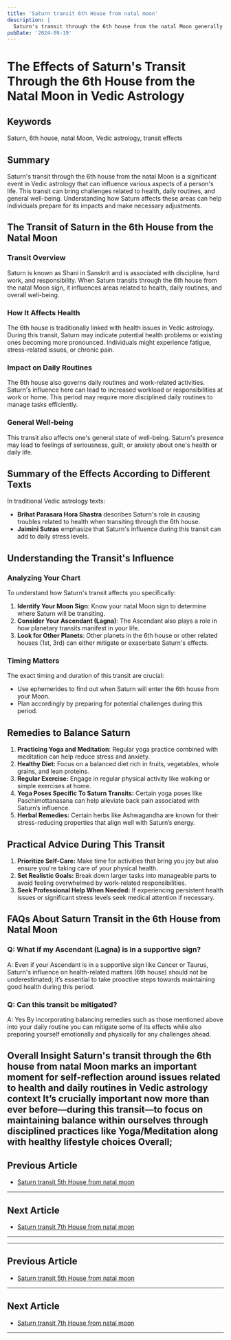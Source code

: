 ```yaml
---
title: 'Saturn transit 6th House from natal moon'
description: |
  Saturn's transit through the 6th house from the natal Moon generally brings positive outcomes, such as overcoming enemies, improved health, and financial gains. The individual may experience success in legal matters and overall improvement in life circumstances.
pubDate: '2024-09-19'
---
```


# The Effects of Saturn's Transit Through the 6th House from the Natal Moon in Vedic Astrology

## Keywords
Saturn, 6th house, natal Moon, Vedic astrology, transit effects

## Summary
Saturn's transit through the 6th house from the natal Moon is a significant event in Vedic astrology that can influence various aspects of a person's life. This transit can bring challenges related to health, daily routines, and general well-being. Understanding how Saturn affects these areas can help individuals prepare for its impacts and make necessary adjustments.

## The Transit of Saturn in the 6th House from the Natal Moon

### Transit Overview
Saturn is known as Shani in Sanskrit and is associated with discipline, hard work, and responsibility. When Saturn transits through the 6th house from the natal Moon sign, it influences areas related to health, daily routines, and overall well-being.

### How It Affects Health
The 6th house is traditionally linked with health issues in Vedic astrology. During this transit, Saturn may indicate potential health problems or existing ones becoming more pronounced. Individuals might experience fatigue, stress-related issues, or chronic pain.

### Impact on Daily Routines
The 6th house also governs daily routines and work-related activities. Saturn's influence here can lead to increased workload or responsibilities at work or home. This period may require more disciplined daily routines to manage tasks efficiently.

### General Well-being
This transit also affects one's general state of well-being. Saturn's presence may lead to feelings of seriousness, guilt, or anxiety about one's health or daily life.

## Summary of the Effects According to Different Texts

In traditional Vedic astrology texts:
- **Brihat Parasara Hora Shastra** describes Saturn's role in causing troubles related to health when transiting through the 6th house.
- **Jaimini Sutras** emphasize that Saturn's influence during this transit can add to daily stress levels.

## Understanding the Transit's Influence

### Analyzing Your Chart
To understand how Saturn's transit affects you specifically:
1. **Identify Your Moon Sign**: Know your natal Moon sign to determine where Saturn will be transiting.
2. **Consider Your Ascendant (Lagna)**: The Ascendant also plays a role in how planetary transits manifest in your life.
3. **Look for Other Planets**: Other planets in the 6th house or other related houses (1st, 3rd) can either mitigate or exacerbate Saturn's effects.

### Timing Matters
The exact timing and duration of this transit are crucial:
- Use ephemerides to find out when Saturn will enter the 6th house from your Moon.
- Plan accordingly by preparing for potential challenges during this period.

## Remedies to Balance Saturn

1. **Practicing Yoga and Meditation**: Regular yoga practice combined with meditation can help reduce stress and anxiety.
2. **Healthy Diet:** Focus on a balanced diet rich in fruits, vegetables, whole grains, and lean proteins.
3. **Regular Exercise:** Engage in regular physical activity like walking or simple exercises at home.
4. **Yoga Poses Specific To Saturn Transits:** Certain yoga poses like Paschimottanasana can help alleviate back pain associated with Saturn’s influence.
5. **Herbal Remedies:** Certain herbs like Ashwagandha are known for their stress-reducing properties that align well with Saturn’s energy.

## Practical Advice During This Transit

1. **Prioritize Self-Care:** Make time for activities that bring you joy but also ensure you're taking care of your physical health.
2. **Set Realistic Goals:** Break down larger tasks into manageable parts to avoid feeling overwhelmed by work-related responsibilities.
3. **Seek Professional Help When Needed:** If experiencing persistent health issues or significant stress levels seek medical attention if necessary.

## FAQs About Saturn Transit in the 6th House from Natal Moon

### Q: What if my Ascendant (Lagna) is in a supportive sign?
A: Even if your Ascendant is in a supportive sign like Cancer or Taurus, Saturn's influence on health-related matters (6th house) should not be underestimated; it’s essential to take proactive steps towards maintaining good health during this period.

### Q: Can this transit be mitigated?
A: Yes By incorporating balancing remedies such as those mentioned above into your daily routine you can mitigate some of its effects while also preparing yourself emotionally and physically for any challenges ahead.

Overall Insight
Saturn's transit through the 6th house from natal Moon marks an important moment for self-reflection around issues related to health and daily routines in Vedic astrology context It’s crucially important now more than ever before—during this transit—to focus on maintaining balance within ourselves through disciplined practices like Yoga/Meditation along with healthy lifestyle choices Overall;
---

## Previous Article
- [Saturn transit 5th House from natal moon](200705_Saturn_transit_5th_House_from_natal_moon.md)

---

## Next Article
- [Saturn transit 7th House from natal moon](200707_Saturn_transit_7th_House_from_natal_moon.md)

---
---

## Previous Article
- [Saturn transit 5th House from natal moon](200705_Saturn_transit_5th_House_from_natal_moon.md)

---

## Next Article
- [Saturn transit 7th House from natal moon](200707_Saturn_transit_7th_House_from_natal_moon.md)

---
